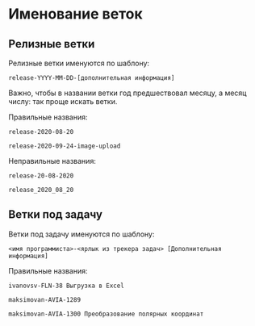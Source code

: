 # Именование веток

## Релизные ветки

Релизные ветки именуются по шаблону:

```text
release-YYYY-MM-DD-[дополнительная информация]
```

Важно, чтобы в названии ветки год предшествовал месяцу, а месяц числу: так проще искать ветки.

Правильные названия:

```text
release-2020-08-20

release-2020-09-24-image-upload
```

Неправильные названия:

```text
release-20-08-2020

release_2020_08_20
```

## Ветки под задачу

Ветки под задачу именуются по шаблону:

```text
<имя программиста>-<ярлык из трекера задач> [Дополнительная информация]
```

Правильные названия:

```text
ivanovsv-FLN-38 Выгрузка в Excel

maksimovan-AVIA-1289

maksimovan-AVIA-1300 Преобразование полярных координат
```
